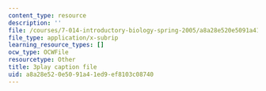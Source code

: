 ```yaml
---
content_type: resource
description: ''
file: /courses/7-014-introductory-biology-spring-2005/a8a28e520e5091a41ed9ef8103c08740_Uf7qNWklQkE.srt
file_type: application/x-subrip
learning_resource_types: []
ocw_type: OCWFile
resourcetype: Other
title: 3play caption file
uid: a8a28e52-0e50-91a4-1ed9-ef8103c08740
---
```

